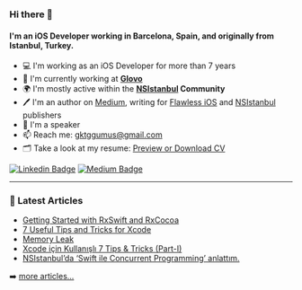 ### Hi there 👋

#### I'm an iOS Developer working in Barcelona, Spain, and originally from Istanbul, Turkey.

- 💻 I'm working as an iOS Developer for more than 7 years
- 🏢 I'm currently working at **[Glovo](https://glovoapp.com/)**
- 🌍 I'm mostly active within the **[NSIstanbul](http://nsistanbul.com/) Community**
- 🖊️ I'm an author on [Medium](https://medium.com/@goktuggumus), writing for [Flawless iOS](https://medium.com/flawless-app-stories) and [NSIstanbul](https://medium.com/nsistanbul) publishers
- 🎤 I'm a speaker
- 📫 Reach me: [gktggumus@gmail.com](mailto:gktggumus@gmail.com)
- 🗂️ Take a look at my resume: [Preview or Download CV](http://cv.goktuggumus.com/)

[![Linkedin Badge](https://img.shields.io/badge/-goktuggumus-blue?style=flat-square&logo=Linkedin&logoColor=white&link=https://www.linkedin.com/in/goktuggumus/)](https://www.linkedin.com/in/goktuggumus/)
[![Medium Badge](https://img.shields.io/badge/-@goktuggumus-03a57a?style=flat-square&labelColor=000000&logo=Medium&link=https://medium.com/@goktuggumus/)](https://medium.com/@goktuggumus)

---

### 📕 Latest Articles

<!-- BLOG-POST-LIST:START -->
- [Getting Started with RxSwift and RxCocoa](https://medium.com/flawless-app-stories/getting-started-with-rxswift-and-rxcocoa-5534cf2902b7?source=rss-71203ef516f0------2)
- [7 Useful Tips and Tricks for Xcode](https://medium.com/flawless-app-stories/7-useful-tips-and-tricks-for-xcode-52182ac1dfa1?source=rss-71203ef516f0------2)
- [Memory Leak](https://medium.com/nsistanbul/memory-leak-91bbc2d1920e?source=rss-71203ef516f0------2)
- [Xcode için Kullanışlı 7 Tips & Tricks (Part-I)](https://medium.com/nsistanbul/xcode-tips-and-tricks-part-1-46ee83fb77c3?source=rss-71203ef516f0------2)
- [NSIstanbul’da ‘Swift ile Concurrent Programming’ anlattım.](https://medium.com/nsistanbul/nsistanbulda-swift-ile-concurrent-programming-anlatt%C4%B1m-7faa6069f318?source=rss-71203ef516f0------2)
<!-- BLOG-POST-LIST:END -->

➡️ [more articles...](https://medium.com/@goktuggumus)
